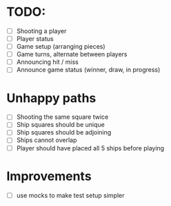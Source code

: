 # TODO:

- [ ] Shooting a player
- [ ] Player status
- [ ] Game setup (arranging pieces)
- [ ] Game turns, alternate between players
- [ ] Announcing hit / miss
- [ ] Announce game status (winner, draw, in progress)

# Unhappy paths

- [ ] Shooting the same square twice
- [ ] Ship squares should be unique
- [ ] Ship squares should be adjoining
- [ ] Ships cannot overlap
- [ ] Player should have placed all 5 ships before playing

# Improvements

- [ ] use mocks to make test setup simpler
